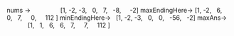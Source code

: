 nums ->                  [1,  -2,  -3,   0,   7,    -8,     -2]
maxEndingHere->  [1,  -2,   6,    0,   7,     0,     112 ]
minEndingHere->   [1,  -2,  -3,    0,   0,   -56,   -2]
maxAns->               [1,    1,   6,    6,   7,     7,     112 ]